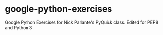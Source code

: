 # google-python-exercises
Google Python Exercises for Nick Parlante's PyQuick class.  Edited for PEP8 and Python 3 
